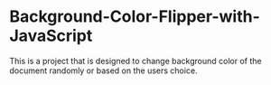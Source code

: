 # Background-Color-Flipper-with-JavaScript
This is a project that is designed to change background color of the document randomly or based on the users choice.
